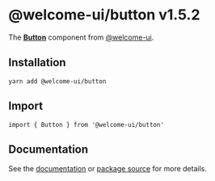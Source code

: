 # @welcome-ui/button v1.5.2
  
The **[Button](http://welcome-ui.com/components/button)** component from [@welcome-ui](http://welcome-ui.com).

## Installation

    yarn add @welcome-ui/button

## Import

    import { Button } from '@welcome-ui/button'

## Documentation

See the [documentation](http://welcome-ui.com/components/button) or [package source](https://github.com/WTTJ/welcome-ui/tree/v1.5.2/packages/Button) for more details.
